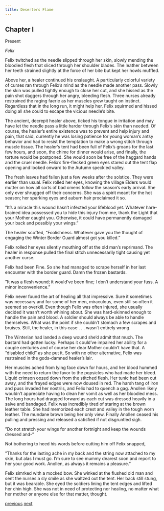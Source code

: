 ```yaml
---
title: Deserters Flame
---
```

## Chapter I

Present 

*Felix*

Felix twitched as the needle slipped through her skin, slowly mending the
bloodied flesh that sliced through her shoulder blades. The leather between her
teeth strained slightly at the force of her bite but kept her howls muffled. 

Above her, a healer continued his onslaught. A particularly colorful variety of curses ran through Felix’s mind as the needle made another pass. Slowly the skin was pulled tightly enough to close her cut, and she hissed as the pain shot daggers through her angry, bleeding flesh. Three nurses already restrained the raging faerie as her muscles grew taught on instinct. Regardless that in the long run, it might help her. Felix squirmed and hissed doing all she could to escape the vicious needle’s bite.

The ancient, decrepit healer above, ticked his tongue in irritation and may have
let the needle pass a little harder through Felix’s skin than needed. Of course, the healer’s entire existence was to prevent and help injury and pain, that said, currently he was losing patience for young woman’s antsy behavior and had to resist the temptation to make a wrong stitch through muscle tissue.
The healer’s tent had been full of Felix’s groans for the last few hours,
and soon, the chime for dinner would arise, and finally, the torture would be
postponed. She would soon be free of the haggard hands and the cruel needle.
Felix’s fire-flecked green eyes stared out the tent flap opening and looked
onward to the Autumn speckled valley. 

The fresh leaves had fallen just a few
weeks after the solstice. They were earlier than usual. Felix rolled her eyes,
knowing the village Elders would mutter on how all sorts of bad omens follow the season’s early arrival. She only ever shrugged off their concerns. She was a
spirit meant for the hot season; her sparking eyes and auburn hair proclaimed it
so.

”It’s a miracle this wound hasn’t infected your lifeblood yet. Whatever
hare-brained idea possessed you to hide this injury from me, thank the Light that your Mother caught you. Otherwise, it could have permanently damaged your
back and possibly your wings.”

The healer scoffed, “Foolishness. Whatever gave you the thought of
engaging the Winter Border Guard almost got you killed.” 

Felix rolled her eyes silently mouthing off at the old man’s reprimand. The healer in response pulled the final stitch unnecessarily tight causing yet another curse.

Felix had been Fine. So she had managed to scrape herself in her last
encounter with the border guard. Damn the frozen bastards.

”It was a flesh wound; it would’ve been fine; I don’t understand your fuss.
A minor inconvenience.”

Felix never found the art of healing all that impressive. Sure it sometimes
was necessary and for some of her men, miraculous, even still so often it seemed
so overkill. Even though Felix was often injured, she usually decided it wasn’t
worth whining about. She was hard-skinned enough to handle the pain and
blood. A soldier should always be able to handle themselves. What was the point
if she couldn’t stomach a few scrapes and bruises. Still, the healer, in this case . . . wasn’t entirely wrong. 

The Winterian had landed a deep wound she’d admit that
much. The bastard had gotten lucky. Perhaps it could’ve impaired her ability for
a couple centuries and of course her dear Mother couldn’t have that. A “disabled child” as she put it. So with no other alternative, Felix was restrained in the gods-damned healer’s lair.

Her muscles ached from lying face down for hours, and her blood
hummed with the need to return the favor to the popsicles who had made her
bleed. Liquid crimson oozed down from the stitched flesh. Her tunic had been
cut away, and the frayed edges were now doused in red. The harsh tang of iron
and puss invaded her nostrils, and Felix had to quench a gag. Anollen likely
wouldn’t appreciate having to clean her vomit as well as her bloodied mess.
The long hours had dragged forward as each cut was dressed heavily in a
salve and bandaged. Felix was incredibly tired of staring at the brown leather
table. She had memorized each crest and valley in the tough worn leather. The
mundane brown being her only view. Finally Anollen ceased his pulling and
pressing and released a satisfied if not disgruntled sigh.

”Do not stretch your wings for another fortnight and keep the wounds
dressed and-” 

Not bothering to heed his words before cutting him off Felix
snapped,

”Thanks for the lasting ache in my back and the string now attached to
my skin, but alas I must go. I’m sure to see mummy dearest soon and report to
her your good work. Anollen, as always it remains a pleasure.”

Felix simrked with a mocked bow. She winked at the flushed old man and
sent the nurses a sly smile as she waltzed out the tent. Her back still stung, but it was bearable. She eyed the soldiers lining the tent edges and lifted her chin high. She was not in need of protecting nor healing, no matter what her mother or anyone else for that matter, thought.



[previous](desertflame-00.html)
[next](desertflame-02.html)
